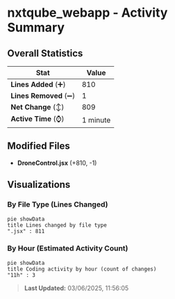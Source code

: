 # nxtqube_webapp - Activity Summary 

## Overall Statistics

| Stat                   | Value                                                             |
| ---------------------- | ----------------------------------------------------------------- |
| **Lines Added** (➕)   | 810                                          |
| **Lines Removed** (➖) | 1                                        |
| **Net Change** (↕)    | 809                |
| **Active Time** (⌚)   | 1 minute |


## Modified Files
- **DroneControl.jsx** (+810, -1)

## Visualizations

### By File Type (Lines Changed)

```mermaid
pie showData
title Lines changed by file type
".jsx" : 811
```

### By Hour (Estimated Activity Count)

```mermaid
pie showData
title Coding activity by hour (count of changes)
"11h" : 3
```


> **Last Updated:** 03/06/2025, 11:56:05
